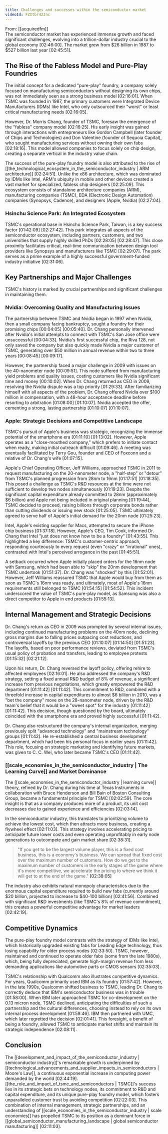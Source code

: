 ```yaml
---
title: Challenges and successes within the semiconductor market
videoId: FZItbr4ZJnc
---
```


From: [[acquiredfm]] <br/> 
The semiconductor market has experienced immense growth and faced significant challenges, evolving into a trillion-dollar industry crucial to the global economy <a class="yt-timestamp" data-t="02:46:00">[02:46:00]</a>. The market grew from $26 billion in 1987 to $527 billion last year <a class="yt-timestamp" data-t="02:45:51">[02:45:51]</a>.

## The Rise of the Fabless Model and Pure-Play Foundries
The initial concept for a dedicated "pure-play" foundry, a company solely focused on manufacturing semiconductors without designing its own chips, was not immediately seen as a strong business model <a class="yt-timestamp" data-t="02:16:01">[02:16:01]</a>. When TSMC was founded in 1987, the primary customers were Integrated Device Manufacturers (IDMs) like Intel, who only outsourced their "worst" or least critical manufacturing needs <a class="yt-timestamp" data-t="02:16:05">[02:16:05]</a>.

However, Dr. Morris Chang, founder of TSMC, foresaw the emergence of the "fabless" company model <a class="yt-timestamp" data-t="02:16:25">[02:16:25]</a>. His early insight was gained through interactions with entrepreneurs like Gordon Campbell (later founder of Chips and Technologies) and Don Valentine (founder of Sequoia Capital), who sought manufacturing services without owning their own fabs <a class="yt-timestamp" data-t="02:18:16">[02:18:16]</a>. This model allowed companies to focus solely on chip design, creating a separate vertical in the industry value chain.

The success of the pure-play foundry model is also attributed to the rise of [[the_technological_ecosystem_in_the_semiconductor_industry | ARM architecture]] <a class="yt-timestamp" data-t="02:24:51">[02:24:51]</a>. Unlike the x86 architecture, which was dominated by IDMs like Intel, ARM's ubiquity in mobile and other devices created a vast market for specialized, fabless chip designers <a class="yt-timestamp" data-t="02:25:09">[02:25:09]</a>. This ecosystem consists of standalone architecture companies (ARM), manufacturing companies (TSMC), EDA (Electronic Design Automation) companies (Synopsys, Cadence), and designers (Apple, Nvidia) <a class="yt-timestamp" data-t="02:27:04">[02:27:04]</a>.

### Hsinchu Science Park: An Integrated Ecosystem
TSMC's operational base in Hsinchu Science Park, Taiwan, is a key success factor <a class="yt-timestamp" data-t="01:42:09">[01:42:09]</a> <a class="yt-timestamp" data-t="02:27:42">[02:27:42]</a>. This park integrates all aspects of the semiconductor ecosystem, including partners, customers, and two universities that supply highly skilled PhDs <a class="yt-timestamp" data-t="02:28:05">[02:28:05]</a> <a class="yt-timestamp" data-t="02:28:47">[02:28:47]</a>. This close proximity facilitates critical, real-time communication between design tool providers like Synopsys and manufacturers like TSMC <a class="yt-timestamp" data-t="02:29:07">[02:29:07]</a>. The park serves as a prime example of a highly successful government-funded industry initiative <a class="yt-timestamp" data-t="02:31:06">[02:31:06]</a>.

## Key Partnerships and Major Challenges
TSMC's history is marked by crucial partnerships and significant challenges in maintaining them.

### Nvidia: Overcoming Quality and Manufacturing Issues
The partnership between TSMC and Nvidia began in 1997 when Nvidia, then a small company facing bankruptcy, sought a foundry for their promising chips <a class="yt-timestamp" data-t="00:04:05">[00:04:05]</a> <a class="yt-timestamp" data-t="00:05:40">[00:05:40]</a>. Dr. Chang personally intervened after Nvidia's initial attempts to connect with TSMC's San Jose office were unsuccessful <a class="yt-timestamp" data-t="00:04:33">[00:04:33]</a>. Nvidia's first successful chip, the Riva 128, not only saved the company but also quickly made Nvidia a major customer of TSMC, generating over $50 million in annual revenue within two to three years <a class="yt-timestamp" data-t="00:08:45">[00:08:45]</a> <a class="yt-timestamp" data-t="00:09:17">[00:09:17]</a>.

However, the partnership faced a major challenge in 2009 with issues on the 40-nanometer node <a class="yt-timestamp" data-t="00:09:51">[00:09:51]</a>. This node suffered from manufacturing yield problems and quality issues, costing customers like Nvidia significant time and money <a class="yt-timestamp" data-t="00:10:02">[00:10:02]</a>. When Dr. Chang returned as CEO in 2009, resolving the Nvidia dispute was a top priority <a class="yt-timestamp" data-t="01:29:33">[01:29:33]</a>. After familiarizing himself with all aspects of the problem, Dr. Chang offered Nvidia over $100 million in compensation, with a 48-hour acceptance deadline before resorting to arbitration <a class="yt-timestamp" data-t="01:08:00">[01:08:00]</a> <a class="yt-timestamp" data-t="01:10:07">[01:10:07]</a>. Nvidia accepted the offer, cementing a strong, lasting partnership <a class="yt-timestamp" data-t="01:10:07">[01:10:07]</a> <a class="yt-timestamp" data-t="01:10:07">[01:10:07]</a>.

### Apple: Strategic Decisions and Competitive Landscape
TSMC's pursuit of Apple's business was strategic, recognizing the immense potential of the smartphone era <a class="yt-timestamp" data-t="01:11:10">[01:11:10]</a> <a class="yt-timestamp" data-t="01:13:02">[01:13:02]</a>. However, Apple operates as a "close-mouthed company," which prefers to initiate contact when ready, making initial outreach difficult <a class="yt-timestamp" data-t="01:09:46">[01:09:46]</a>. A meeting was eventually facilitated by Terry Gou, founder and CEO of Foxconn and a relative of Dr. Chang's wife <a class="yt-timestamp" data-t="01:07:15">[01:07:15]</a>.

Apple's Chief Operating Officer, Jeff Williams, approached TSMC in 2011 to request manufacturing on the 20-nanometer node, a "half-step" or "detour" from TSMC's planned progression from 28nm to 16nm <a class="yt-timestamp" data-t="01:17:51">[01:17:51]</a> <a class="yt-timestamp" data-t="01:18:35">[01:18:35]</a>. This posed a challenge as TSMC's R&D resources at the time were not sufficient to develop two nodes simultaneously <a class="yt-timestamp" data-t="01:19:23">[01:19:23]</a>. Despite the significant capital expenditure already committed to 28nm (approximately $6 billion) and Apple not being included in original planning <a class="yt-timestamp" data-t="01:19:44">[01:19:44]</a>, TSMC decided to proceed, raising billions through corporate bonds rather than cutting dividends or issuing new stock <a class="yt-timestamp" data-t="01:25:05">[01:25:05]</a>. TSMC ultimately agreed to serve half of Apple's initial demand for the 20nm node <a class="yt-timestamp" data-t="01:25:23">[01:25:23]</a>.

Intel, Apple's existing supplier for Macs, attempted to secure the iPhone chip business <a class="yt-timestamp" data-t="01:37:18">[01:37:18]</a>. However, Apple's CEO, Tim Cook, informed Dr. Chang that Intel "just does not know how to be a foundry" <a class="yt-timestamp" data-t="01:43:55">[01:43:55]</a>. This highlighted a key difference: TSMC's customer-centric approach, responding courteously to every request (even "crazy" or "irrational" ones), contrasted with Intel's perceived arrogance in the past <a class="yt-timestamp" data-t="01:45:51">[01:45:51]</a>.

A setback occurred when Apple initially placed orders for the 16nm node with Samsung, which had been able to "skip" the 20nm development that TSMC undertook <a class="yt-timestamp" data-t="01:51:37">[01:51:37]</a>. Dr. Chang was "shocked" by this <a class="yt-timestamp" data-t="01:52:01">[01:52:01]</a>. However, Jeff Williams reassured TSMC that Apple would buy from them as soon as TSMC's 16nm was ready, and ultimately, most of Apple's 16nm requirements still belonged to TSMC <a class="yt-timestamp" data-t="01:54:15">[01:54:15]</a> <a class="yt-timestamp" data-t="01:54:52">[01:54:52]</a>. This incident underscored the value of TSMC's pure-play model, as Samsung was also a direct competitor to Apple in end products <a class="yt-timestamp" data-t="01:55:13">[01:55:13]</a>.

## Internal Management and Strategic Decisions
Dr. Chang's return as CEO in 2009 was prompted by several internal issues, including continued manufacturing problems on the 40nm node, declining gross margins due to falling prices outpacing cost reductions, and controversial layoffs by the previous CEO <a class="yt-timestamp" data-t="01:10:07">[01:10:07]</a> <a class="yt-timestamp" data-t="01:14:50">[01:14:50]</a> <a class="yt-timestamp" data-t="01:51:23">[01:51:23]</a>. The layoffs, based on poor performance reviews, deviated from TSMC's usual policy of probation and transfers, leading to employee protests <a class="yt-timestamp" data-t="01:15:32">[01:15:32]</a> <a class="yt-timestamp" data-t="02:21:12">[02:21:12]</a>.

Upon his return, Dr. Chang reversed the layoff policy, offering rehire to affected employees <a class="yt-timestamp" data-t="02:16:01">[02:16:01]</a>. He also addressed the company's R&D strategy, setting a fixed annual R&D budget of 8% of revenue, a significant increase from previous negotiations, which greatly empowered the R&D department <a class="yt-timestamp" data-t="01:11:42">[01:11:42]</a> <a class="yt-timestamp" data-t="01:11:42">[01:11:42]</a>. This commitment to R&D, combined with a threefold increase in capital expenditures to almost $6 billion in 2010, was a "bet the company" move on the 28-nanometer node, driven by the R&D team's belief that it would be a "sweet spot" for the industry <a class="yt-timestamp" data-t="01:11:42">[01:11:42]</a> <a class="yt-timestamp" data-t="01:11:42">[01:11:42]</a>. This decision, though questioned by the board, ultimately coincided with the smartphone era and proved highly successful <a class="yt-timestamp" data-t="01:11:42">[01:11:42]</a>.

Dr. Chang also restructured the company's internal organization, merging previously split "advanced technology" and "mainstream technology" groups <a class="yt-timestamp" data-t="01:11:42">[01:11:42]</a>. He re-established a central business development department, which had been his personal focus in earlier years <a class="yt-timestamp" data-t="01:11:42">[01:11:42]</a>. This role, focusing on strategic marketing and identifying future markets, was given to C. C. Wei, who later became TSMC's CEO <a class="yt-timestamp" data-t="01:11:42">[01:11:42]</a>.

### [[scale_economies_in_the_semiconductor_industry | The Learning Curve]] and Market Dominance
The [[scale_economies_in_the_semiconductor_industry | learning curve]] theory, refined by Dr. Chang during his time at Texas Instruments in collaboration with Bruce Henderson and Bill Bain of Boston Consulting Group, became a fundamental principle for TSMC <a class="yt-timestamp" data-t="02:02:59">[02:02:59]</a>. The core insight is that as a company produces more of a product, its unit cost decreases due to gained experience and efficiencies <a class="yt-timestamp" data-t="02:03:14">[02:03:14]</a>.

In the semiconductor industry, this translates to prioritizing volume to achieve the lowest cost, which then attracts more business, creating a flywheel effect <a class="yt-timestamp" data-t="02:11:03">[02:11:03]</a>. This strategy involves accelerating pricing to anticipate future lower costs and even operating unprofitably in early node generations to outcompete and gain market share <a class="yt-timestamp" data-t="02:38:31">[02:38:31]</a>.

> "If you get to be the largest volume player, this is a fixed cost business, this is a economy's business. We can spread that fixed cost over the maximum number of customers. How do we get to the maximum number of customers in the early stages of the game where it's more competitive, we accelerate the pricing to where we think it will get to at the end of the game." <a class="yt-timestamp" data-t="02:38:05">[02:38:05]</a>

The industry also exhibits natural monopoly characteristics due to the enormous capital expenditure required to build new fabs (currently around $20 billion, projected to increase to $40-100 billion) <a class="yt-timestamp" data-t="02:41:56">[02:41:56]</a>. Combined with significant R&D investments (like TSMC's 8% of revenue commitment), this creates a powerful competitive advantage for market leaders <a class="yt-timestamp" data-t="02:42:19">[02:42:19]</a>.

## Competitive Dynamics
The pure-play foundry model contrasts with the strategy of IDMs like Intel, which historically upgraded existing fabs for Leading Edge technology, thus losing capability for older process nodes <a class="yt-timestamp" data-t="02:33:50">[02:33:50]</a>. TSMC, however, maintained and continued to operate older fabs (some from the late 1980s), which, being fully depreciated, generate high-margin revenue from less demanding applications like automotive parts or CMOS sensors <a class="yt-timestamp" data-t="02:35:03">[02:35:03]</a>.

TSMC's relationship with Qualcomm also illustrates competitive dynamics. For years, Qualcomm primarily used IBM as its foundry <a class="yt-timestamp" data-t="01:57:42">[01:57:42]</a>. However, in the late 1990s, Qualcomm shifted business to TSMC, leading Dr. Chang to correctly deduce that IBM's semiconductor business was in trouble <a class="yt-timestamp" data-t="01:58:00">[01:58:00]</a>. When IBM later approached TSMC for co-development on the 0.13 micron node, TSMC declined, anticipating the difficulties of such a partnership and the cultural differences, choosing instead to rely on its own internal process development <a class="yt-timestamp" data-t="01:59:46">[01:59:46]</a>. IBM then partnered with UMC, which later regretted the decision <a class="yt-timestamp" data-t="02:01:41">[02:01:41]</a>. This foresight, a benefit of being a foundry, allowed TSMC to anticipate market shifts and maintain its strategic independence <a class="yt-timestamp" data-t="02:08:11">[02:08:11]</a>.

## Conclusion
The [[development_and_impact_of_the_semiconductor_industry | semiconductor industry]]'s remarkable growth is underpinned by [[technological_advancements_and_supplier_impacts_in_semiconductors | Moore's Law]], a continuous exponential increase in computing power demanded by the world <a class="yt-timestamp" data-t="02:44:19">[02:44:19]</a>. [[the_role_and_impact_of_tsmc_and_semiconductors | TSMC]]'s success lies in its strategic bets on technology nodes, its commitment to R&D and capital expenditure, and its unique pure-play foundry model, which fosters unparalleled customer trust by avoiding competition <a class="yt-timestamp" data-t="02:22:03">[02:22:03]</a>. This combination of internal management, strategic partnerships, and an understanding of [[scale_economies_in_the_semiconductor_industry | scale economies]] has propelled TSMC to its position as a dominant force in [[global_semiconductor_manufacturing_landscape | global semiconductor manufacturing]] <a class="yt-timestamp" data-t="02:11:03">[02:11:03]</a>.